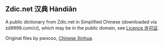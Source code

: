 ## Zdic.net 汉典 Hàndiǎn
A public dictionary from Zdic.net in Simplified Chinese (downloaded via zd9999.com/ci), which may be in the public domain, see <a href=https://github.com/lxs602/Chinese-Mandarin-Dictionaries/blob/main/Zdic.net%20%E6%B1%89%E5%85%B8%20H%C3%A0ndi%C7%8En/Licence%20%E8%AE%B8%E5%8F%AF%E8%AF%81.md>Licence 许可证</a>.

Original files by pwxcoo, <a href=https://github.com/pwxcoo/chinese-xinhua>Chinese Xinhua</a>.

